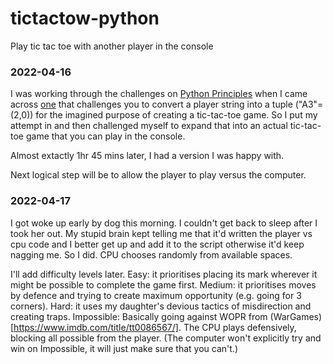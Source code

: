 # tictactow-python
Play tic tac toe with another player in the console

### 2022-04-16
I was working through the challenges on [Python Principles](https://pythonprinciples.com/challenges/) when I came across [one](https://pythonprinciples.com/challenges/Tic-tac-toe-input/) that challenges you to convert a player string into a tuple ("A3"=(2,0)) for the imagined purpose of creating a tic-tac-toe game. So I put my attempt in and then challenged myself to expand that into an actual tic-tac-toe game that you can play in the console.

Almost extactly 1hr 45 mins later, I had a version I was happy with.

Next logical step will be to allow the player to play versus the computer.

### 2022-04-17
I got woke up early by dog this morning. I couldn't get back to sleep after I took her out. My stupid brain kept telling me that it'd written the player vs cpu code and I better get up and add it to the script otherwise it'd keep nagging me. So I did. CPU chooses randomly from available spaces.

I'll add difficulty levels later. Easy: it prioritises placing its mark wherever it might be possible to complete the game first. Medium: it prioritises moves by defence and trying to create maximum opportunity (e.g. going for 3 corners). Hard: it uses my daughter's devious tactics of misdirection and creating traps. Impossible: Basically going against WOPR from (WarGames)[https://www.imdb.com/title/tt0086567/]. The CPU plays defensively, blocking all possible from the player. (The computer won't explicitly try and win on Impossible, it will just make sure that you can't.)
